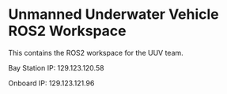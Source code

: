 # Unmanned Underwater Vehicle ROS2 Workspace
This contains the ROS2 workspace for the UUV team.

Bay Station IP: 129.123.120.58

Onboard IP: 129.123.121.96
